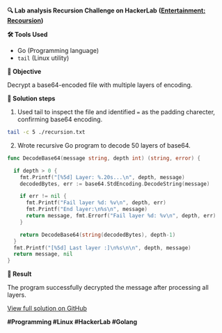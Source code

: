 **🔍 Lab analysis Recursion Challenge on HackerLab**
__([Entertainment: Recoursion](https://hackerlab.pro/en/categories/misc/37f1dca8-b855-4993-8673-160e5d1b8bfe))__

**🛠 Tools Used**

  - Go (Programming language)
  - `tail` (Linux utility)

**📌 Objective**

Decrypt a base64-encoded file with multiple layers of encoding.

**🔧 Solution steps**

  1. Used tail to inspect the file and identified `=` as the padding charecter, confirming base64 encoding.
```bash
tail -c 5 ./recursion.txt
```

  2. Wrote recursive Go program to decode 50 layers of base64.
```go
func DecodeBase64(message string, depth int) (string, error) {

  if depth > 0 {
    fmt.Printf("[%5d] Layer: %.20s...\n", depth, message)
    decodedBytes, err := base64.StdEncoding.DecodeString(message)

    if err != nil {
      fmt.Printf("Fail layer %d: %v\n", depth, err)
      fmt.Printf("End layer:\n%s\n", message)
      return message, fmt.Errorf("Fail layer %d: %v\n", depth, err)
    }

    return DecodeBase64(string(decodedBytes), depth-1)
  }
  fmt.Printf("[%5d] Last layer :]\n%s\n\n", depth, message)
  return message, nil
}
```

**🎯 Result**

The program successfully decrypted the message after processing all layers.

[View full solution on GitHub](https://github.com/ere6u5/ctf-writeups/blob/main/hackerlab.pro/Entertainment/Recursion/README.md)

**#Programming #Linux #HackerLab #Golang**
